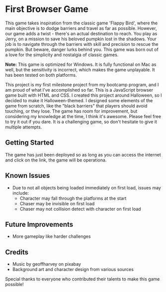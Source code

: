 # First Browser Game

This game takes inspiration from the classic game 'Flappy Bird', where the main objective is to dodge barriers and travel as far as possible. However, our game adds a twist - there's an actual destination to reach. You play as Jerry, on a mission to save his beloved pumpkin lost in the shadows. Your job is to navigate through the barriers with skill and precision to rescue the pumpkin. But beware, danger lurks behind you. This game was born out of a love for the simplicity and nostalgia of classic games.

**Note:** This game is optimized for Windows. It is fully functional on Mac as well, but the sensitivity is incorrect, which makes the game unplayable. It has been tested on both platforms.

This project is my first milestone project from my bootcamp program, and I am proud of what I've accomplished so far. This is a JavaScript browser game built with HTML and CSS. I created this project around Halloween, so I decided to make it Halloween-themed. I designed some elements of the game from scratch, like the "black barriers" that players should avoid touching, or they lose. The game has room for improvement, but considering my knowledge at the time, I think it's awesome. Please feel free to try it out if you dare. It is a challenging game, so don't hesitate to give it multiple attempts.

## Getting Started

The game has just been deployed so as long as you can access the internet and click on the link, the game will be operationa. 

## Known Issues

- Due to not all objects being loaded immediately on first load, issues may include: 
    - Character may fall through the platforms at the start
    - Chaser may be invisible on first load
    - Chaser may not collision detect with character on first load

## Future Improvements

- More gameplay like harder challenges

## Credits

- Music by geoffharvey on pixabay
- Background art and character design from various sources

Special thanks to everyone who contributed their talents to make this game possible!